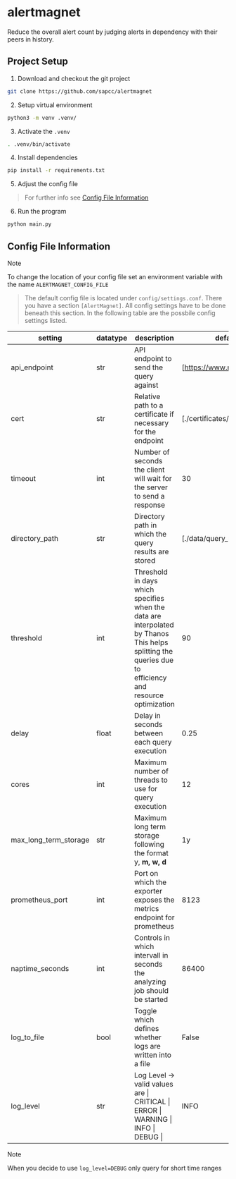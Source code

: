 # alertmagnet

Reduce the overall alert count by judging alerts in dependency with their peers in history.

## Project Setup

1. Download and checkout the git project

```bash
git clone https://github.com/sapcc/alertmagnet
```

2. Setup virtual environment

```bash
python3 -m venv .venv/
```

3. Activate the `.venv`

```bash
. .venv/bin/activate
```

4. Install dependencies

```bash
pip install -r requirements.txt
```

5. Adjust the config file

> For further info see [Config File Information](#config-file-information)

6. Run the program

```bash
python main.py
```

## Config File Information

> [!NOTE]
> To change the location of your config file set an environment variable with the name `ALERTMAGNET_CONFIG_FILE`

> The default config file is located under `config/settings.conf`. There you have a section `[AlertMagnet]`. All config settings have to be done beneath this section. In the following table are the possbile config settings listed.

| setting               | datatype | description                                                                                                                                                  | default / [example value]                    |
| --------------------- | -------- | ------------------------------------------------------------------------------------------------------------------------------------------------------------ | -------------------------------------------- |
| api_endpoint          | str      | API endpoint to send the query against                                                                                                                       | [https://www.metrics.region.app.com/api/v1/] |
| cert                  | str      | Relative path to a certificate if necessary for the endpoint                                                                                                 | [./certificates/certificate.pem]             |
| timeout               | int      | Number of seconds the client will wait for the server to send a response                                                                                     | 30                                           |
| directory_path        | str      | Directory path in which the query results are stored                                                                                                         | [./data/query_results]                       |
| threshold             | int      | Threshold in days which specifies when the data are interpolated by Thanos <br> This helps splitting the queries due to efficiency and resource optimization | 90                                           |
| delay                 | float    | Delay in seconds between each query execution                                                                                                                | 0.25                                         |
| cores                 | int      | Maximum number of threads to use for query execution                                                                                                         | 12                                           |
| max_long_term_storage | str      | Maximum long term storage following the format <a>y, <b>m, <c>w, <d>d                                                                                        | 1y                                           |
| prometheus_port       | int      | Port on which the exporter exposes the metrics endpoint for prometheus                                                                                       | 8123                                         |
| naptime_seconds       | int      | Controls in which intervall in seconds the analyzing job should be started                                                                                   | 86400                                        |
| log_to_file           | bool     | Toggle which defines whether logs are written into a file                                                                                                    | False                                        |
| log_level             | str      | Log Level -> valid values are \| CRITICAL \| ERROR \| WARNING \| INFO \| DEBUG \|                                                                            | INFO                                         |

> [!NOTE]
> When you decide to use `log_level=DEBUG` only query for short time ranges

